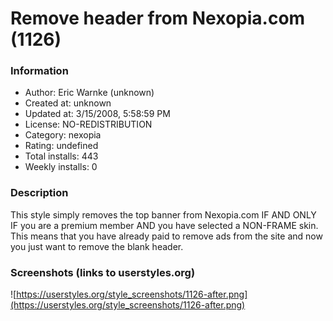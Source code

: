 # Remove header from Nexopia.com (1126)

### Information
- Author: Eric Warnke (unknown)
- Created at: unknown
- Updated at: 3/15/2008, 5:58:59 PM
- License: NO-REDISTRIBUTION
- Category: nexopia
- Rating: undefined
- Total installs: 443
- Weekly installs: 0


### Description
This style simply removes the top banner from Nexopia.com IF AND ONLY IF you are a premium member AND you have selected a NON-FRAME skin.  This means that you have already paid to remove ads from the site and now you just want to remove the blank header.


### Screenshots (links to userstyles.org)
![https://userstyles.org/style_screenshots/1126-after.png](https://userstyles.org/style_screenshots/1126-after.png)


